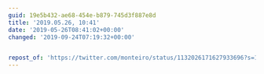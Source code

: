 ```yaml
---
guid: 19e5b432-ae68-454e-b879-745d3f887e8d
title: '2019.05.26, 10:41'
date: '2019-05-26T08:41:02+00:00'
changed: '2019-09-24T07:19:32+00:00'


repost_of: 'https://twitter.com/monteiro/status/1132026171627933696?s=19'
---
```


